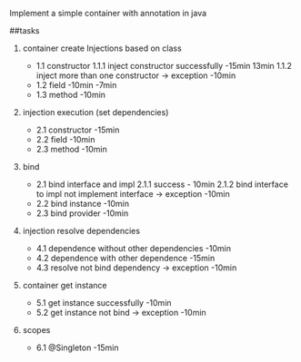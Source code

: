 Implement a simple container with annotation in java

##tasks
     
1. container create Injections based on class
    - 1.1 constructor
        1.1.1 inject constructor successfully -15min 13min
        1.1.2 inject more than one constructor -> exception -10min
    - 1.2 field -10min -7min
    - 1.3 method -10min
    
2. injection execution (set dependencies)
    - 2.1 constructor -15min
    - 2.2 field -10min
    - 2.3 method -10min
    
3. bind
    - 2.1 bind interface and impl
        2.1.1 success - 10min
        2.1.2 bind interface to impl not implement interface -> exception -10min
    - 2.2 bind instance -10min
    - 2.3 bind provider -10min
    
4. injection resolve dependencies
    - 4.1 dependence without other dependencies -10min
    - 4.2 dependence with other dependence -15min
    - 4.3 resolve not bind dependency -> exception -10min
    
5. container get instance
    - 5.1 get instance successfully -10min
    - 5.2 get instance not bind -> exception -10min

6. scopes
    - 6.1 @Singleton -15min